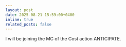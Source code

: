 ```yaml
---
layout: post
date: 2025-08-21 15:59:00+0400
inline: true
related_posts: false
---
```


I will be joining the MC of the Cost action ANTICIPATE.
